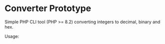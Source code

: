 # Converter Prototype

Simple PHP CLI tool (PHP >= 8.2) converting integers to decimal, binary and hex.

Usage:
